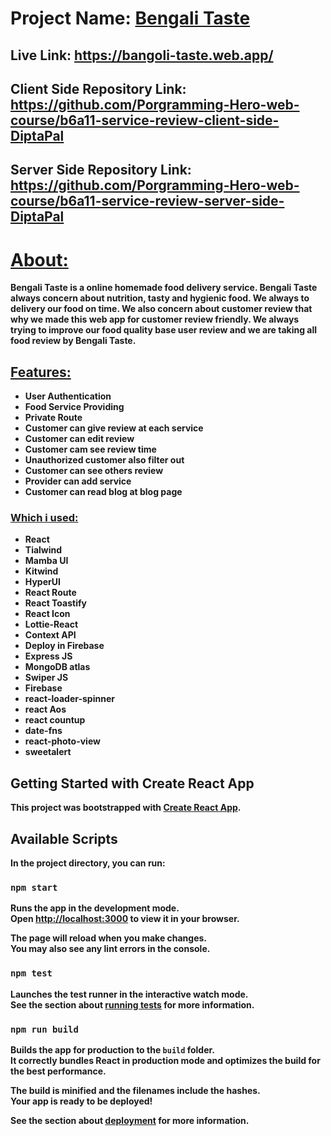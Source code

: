 # Project Name: [Bengali Taste](https://bangoli-taste.web.app/)

## Live Link: https://bangoli-taste.web.app/

## Client Side Repository Link: https://github.com/Porgramming-Hero-web-course/b6a11-service-review-client-side-DiptaPal

## Server Side Repository Link: https://github.com/Porgramming-Hero-web-course/b6a11-service-review-server-side-DiptaPal
# <b><u>About:</u><b>

<p>Bengali Taste is a online homemade food delivery service. Bengali Taste always concern about nutrition, tasty and hygienic food. We always to delivery our food on time. We also concern about customer review that why we made this web app for customer review friendly. We always trying to improve our food quality base user review and we are taking all food review by Bengali Taste.<p> 

## <u>Features:</u>
* User Authentication
* Food Service Providing
* Private Route
* Customer can give review at each service 
* Customer can edit review
* Customer cam see review time
* Unauthorized customer also filter out
* Customer can see others review
* Provider can add service
* Customer can read blog at blog page


### <u>Which i used:</u>
* React
* Tialwind
* Mamba UI
* Kitwind
* HyperUI
* React Route
* React Toastify
* React Icon
* Lottie-React
* Context API
* Deploy in Firebase
* Express JS
* MongoDB atlas
* Swiper JS 
* Firebase
* react-loader-spinner
* react Aos
* react countup
* date-fns
* react-photo-view
* sweetalert



## Getting Started with Create React App

This project was bootstrapped with [Create React App](https://github.com/facebook/create-react-app).

## Available Scripts

In the project directory, you can run:

### `npm start`

Runs the app in the development mode.\
Open [http://localhost:3000](http://localhost:3000) to view it in your browser.

The page will reload when you make changes.\
You may also see any lint errors in the console.

### `npm test`

Launches the test runner in the interactive watch mode.\
See the section about [running tests](https://facebook.github.io/create-react-app/docs/running-tests) for more information.

### `npm run build`

Builds the app for production to the `build` folder.\
It correctly bundles React in production mode and optimizes the build for the best performance.

The build is minified and the filenames include the hashes.\
Your app is ready to be deployed!

See the section about [deployment](https://facebook.github.io/create-react-app/docs/deployment) for more information.
